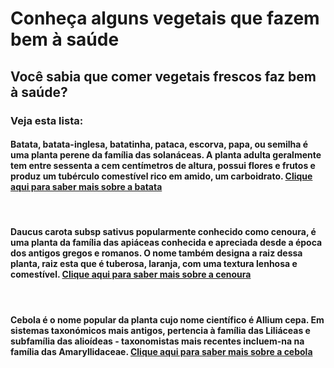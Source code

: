 <h1>Conheça alguns vegetais que fazem bem à saúde</h1>
<h2>Você sabia que comer vegetais frescos faz bem à saúde?</h2>
<h3>Veja esta lista:</h3>
<h4>Batata, batata-inglesa, batatinha, pataca, escorva, papa, ou semilha é uma planta perene da família das solanáceas. A planta adulta geralmente tem entre sessenta a cem centímetros de altura, possui flores e frutos e produz um tubérculo comestível rico em amido, um carboidrato. <a href="https://pt.wikipedia.org/wiki/Batata">Clique aqui para saber mais sobre a batata</a></h4><br>
<h4>Daucus carota subsp sativus popularmente conhecido como cenoura, é uma planta da família das apiáceas conhecida e apreciada desde a época dos antigos gregos e romanos. O nome também designa a raiz dessa planta, raiz esta que é tuberosa, laranja, com uma textura lenhosa e comestível. <a href="https://pt.wikipedia.org/wiki/Cenoura">Clique aqui para saber mais sobre a cenoura</a></h4><br>
<h4>Cebola é o nome popular da planta cujo nome científico é Allium cepa. Em sistemas taxonómicos mais antigos, pertencia à família das Liliáceas e subfamília das alioídeas - taxonomistas mais recentes incluem-na na família das Amaryllidaceae. <a href="https://pt.wikipedia.org/wiki/Cebola">Clique aqui para saber mais sobre a cebola</a></h4> 
